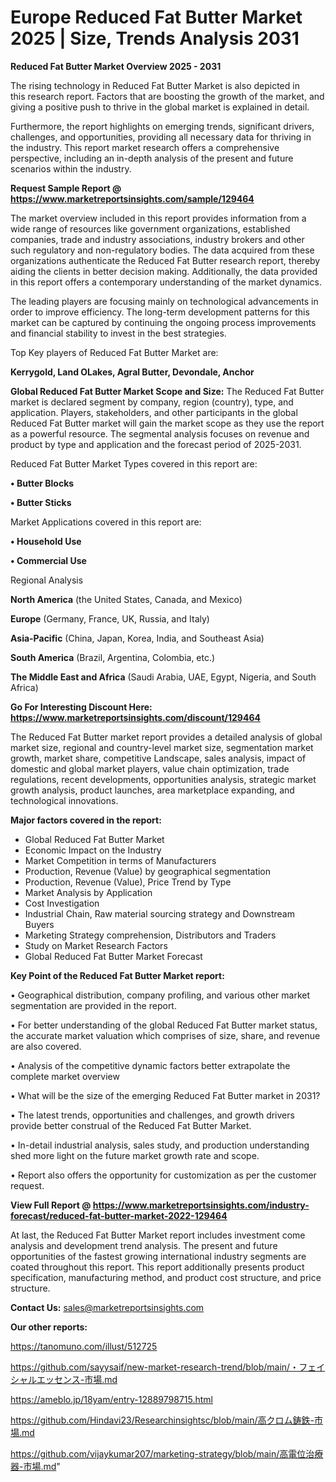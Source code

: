 # Europe Reduced Fat Butter Market 2025 | Size, Trends Analysis 2031

<Strong> Reduced Fat Butter Market Overview 2025 - 2031</strong>

The rising technology in Reduced Fat Butter Market is also depicted in this research report. Factors that are boosting the growth of the market, and giving a positive push to thrive in the global market is explained in detail.

Furthermore, the report highlights on emerging trends, significant drivers, challenges, and opportunities, providing all necessary data for thriving in the industry. This report market research offers a comprehensive perspective, including an in-depth analysis of the present and future scenarios within the industry.

<strong>Request Sample Report @ <a href=https://www.marketreportsinsights.com/sample/129464>https://www.marketreportsinsights.com/sample/129464</a></strong>

The market overview included in this report provides information from a wide range of resources like government organizations, established companies, trade and industry associations, industry brokers and other such regulatory and non-regulatory bodies. The data acquired from these organizations authenticate the Reduced Fat Butter research report, thereby aiding the clients in better decision making. Additionally, the data provided in this report offers a contemporary understanding of the market dynamics.

The leading players are focusing mainly on technological advancements in order to improve efficiency. The long-term development patterns for this market can be captured by continuing the ongoing process improvements and financial stability to invest in the best strategies.

Top Key players of Reduced Fat Butter Market are:

<strong>Kerrygold, Land OLakes, Agral Butter, Devondale, Anchor</strong>

<strong><b>Global Reduced Fat Butter Market Scope and Size:</b></strong>
The Reduced Fat Butter market is declared segment by company, region (country), type, and application. Players, stakeholders, and other participants in the global Reduced Fat Butter market will gain the market scope as they use the report as a powerful resource. The segmental analysis focuses on revenue and product by type and application and the forecast period of 2025-2031.

Reduced Fat Butter Market Types covered in this report are:

<strong>• Butter Blocks

• Butter Sticks</strong>

Market Applications covered in this report are:

<strong>• Household Use

• Commercial Use</strong> 

Regional Analysis

<strong>North America</strong> (the United States, Canada, and Mexico)

<strong>Europe</strong> (Germany, France, UK, Russia, and Italy)

<strong>Asia-Pacific</strong> (China, Japan, Korea, India, and Southeast Asia)

<strong>South America</strong> (Brazil, Argentina, Colombia, etc.)

<strong>The Middle East and Africa</strong> (Saudi Arabia, UAE, Egypt, Nigeria, and South Africa)

<strong>Go For Interesting Discount Here: <a href=https://www.marketreportsinsights.com/discount/129464>https://www.marketreportsinsights.com/discount/129464</a></strong>

The Reduced Fat Butter market report provides a detailed analysis of global market size, regional and country-level market size, segmentation market growth, market share, competitive Landscape, sales analysis, impact of domestic and global market players, value chain optimization, trade regulations, recent developments, opportunities analysis, strategic market growth analysis, product launches, area marketplace expanding, and technological innovations.

<strong><b>Major factors covered in the report:</b></strong>
<ul>
  <li>Global Reduced Fat Butter Market </li>
  <li>Economic Impact on the Industry</li>
  <li>Market Competition in terms of Manufacturers</li>
  <li>Production, Revenue (Value) by geographical segmentation</li>
  <li>Production, Revenue (Value), Price Trend by Type</li>
  <li>Market Analysis by Application</li>
  <li>Cost Investigation</li>
  <li>Industrial Chain, Raw material sourcing strategy and Downstream Buyers</li>
  <li>Marketing Strategy comprehension, Distributors and Traders</li>
  <li>Study on Market Research Factors</li>
  <li>Global Reduced Fat Butter Market Forecast</li>
</ul>

<strong><b>Key Point of the Reduced Fat Butter Market report:</b></strong>

• Geographical distribution, company profiling, and various other market segmentation are provided in the report.

• For better understanding of the global Reduced Fat Butter market status, the accurate market valuation which comprises of size, share, and revenue are also covered.

• Analysis of the competitive dynamic factors better extrapolate the complete market overview

• What will be the size of the emerging Reduced Fat Butter market in 2031?

• The latest trends, opportunities and challenges, and growth drivers provide better construal of the Reduced Fat Butter Market.

• In-detail industrial analysis, sales study, and production understanding shed more light on the future market growth rate and scope.

• Report also offers the opportunity for customization as per the customer request.

<strong><b>View Full Report @ <a href=https://www.marketreportsinsights.com/industry-forecast/reduced-fat-butter-market-2022-129464>https://www.marketreportsinsights.com/industry-forecast/reduced-fat-butter-market-2022-129464</a></b></strong>


At last, the Reduced Fat Butter Market report includes investment come analysis and development trend analysis. The present and future opportunities of the fastest growing international industry segments are coated throughout this report. This report additionally presents product specification, manufacturing method, and product cost structure, and price structure.

<strong>Contact Us:</strong>
sales@marketreportsinsights.com

<strong>Our other reports:</strong>

<a href=https://tanomuno.com/illust/512725>https://tanomuno.com/illust/512725</a>

<a href=https://github.com/sayysaif/new-market-research-trend/blob/main/・フェイシャルエッセンス-市場.md>https://github.com/sayysaif/new-market-research-trend/blob/main/・フェイシャルエッセンス-市場.md</a>

<a href=https://ameblo.jp/18yam/entry-12889798715.html>https://ameblo.jp/18yam/entry-12889798715.html</a>

<a href=https://github.com/Hindavi23/Researchinsightsc/blob/main/高クロム鋳鉄-市場.md>https://github.com/Hindavi23/Researchinsightsc/blob/main/高クロム鋳鉄-市場.md</a>

<a href=https://github.com/vijaykumar207/marketing-strategy/blob/main/高電位治療器-市場.md>https://github.com/vijaykumar207/marketing-strategy/blob/main/高電位治療器-市場.md</a>"
